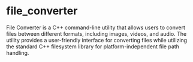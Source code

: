 # file_converter
File Converter is a C++ command-line utility that allows users to convert files between different formats, including images, videos, and audio. The utility provides a user-friendly interface for converting files while utilizing the standard C++ filesystem library for platform-independent file path handling.
